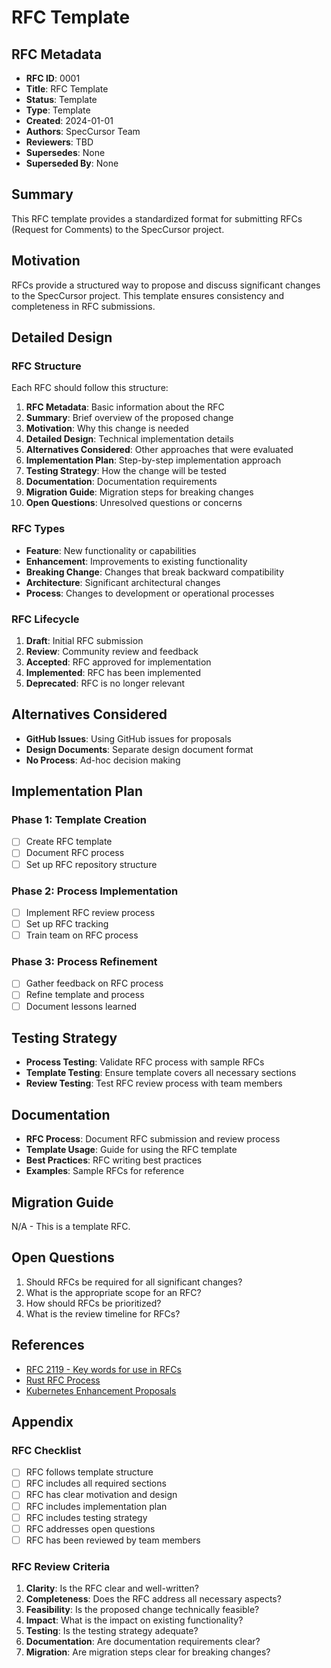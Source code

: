 # RFC Template

## RFC Metadata

- **RFC ID**: 0001
- **Title**: RFC Template
- **Status**: Template
- **Type**: Template
- **Created**: 2024-01-01
- **Authors**: SpecCursor Team
- **Reviewers**: TBD
- **Supersedes**: None
- **Superseded By**: None

## Summary

This RFC template provides a standardized format for submitting RFCs (Request for Comments) to the SpecCursor project.

## Motivation

RFCs provide a structured way to propose and discuss significant changes to the SpecCursor project. This template ensures consistency and completeness in RFC submissions.

## Detailed Design

### RFC Structure

Each RFC should follow this structure:

1. **RFC Metadata**: Basic information about the RFC
2. **Summary**: Brief overview of the proposed change
3. **Motivation**: Why this change is needed
4. **Detailed Design**: Technical implementation details
5. **Alternatives Considered**: Other approaches that were evaluated
6. **Implementation Plan**: Step-by-step implementation approach
7. **Testing Strategy**: How the change will be tested
8. **Documentation**: Documentation requirements
9. **Migration Guide**: Migration steps for breaking changes
10. **Open Questions**: Unresolved questions or concerns

### RFC Types

- **Feature**: New functionality or capabilities
- **Enhancement**: Improvements to existing functionality
- **Breaking Change**: Changes that break backward compatibility
- **Architecture**: Significant architectural changes
- **Process**: Changes to development or operational processes

### RFC Lifecycle

1. **Draft**: Initial RFC submission
2. **Review**: Community review and feedback
3. **Accepted**: RFC approved for implementation
4. **Implemented**: RFC has been implemented
5. **Deprecated**: RFC is no longer relevant

## Alternatives Considered

- **GitHub Issues**: Using GitHub issues for proposals
- **Design Documents**: Separate design document format
- **No Process**: Ad-hoc decision making

## Implementation Plan

### Phase 1: Template Creation
- [ ] Create RFC template
- [ ] Document RFC process
- [ ] Set up RFC repository structure

### Phase 2: Process Implementation
- [ ] Implement RFC review process
- [ ] Set up RFC tracking
- [ ] Train team on RFC process

### Phase 3: Process Refinement
- [ ] Gather feedback on RFC process
- [ ] Refine template and process
- [ ] Document lessons learned

## Testing Strategy

- **Process Testing**: Validate RFC process with sample RFCs
- **Template Testing**: Ensure template covers all necessary sections
- **Review Testing**: Test RFC review process with team members

## Documentation

- **RFC Process**: Document RFC submission and review process
- **Template Usage**: Guide for using the RFC template
- **Best Practices**: RFC writing best practices
- **Examples**: Sample RFCs for reference

## Migration Guide

N/A - This is a template RFC.

## Open Questions

1. Should RFCs be required for all significant changes?
2. What is the appropriate scope for an RFC?
3. How should RFCs be prioritized?
4. What is the review timeline for RFCs?

## References

- [RFC 2119 - Key words for use in RFCs](https://tools.ietf.org/html/rfc2119)
- [Rust RFC Process](https://github.com/rust-lang/rfcs)
- [Kubernetes Enhancement Proposals](https://github.com/kubernetes/enhancements)

## Appendix

### RFC Checklist

- [ ] RFC follows template structure
- [ ] RFC includes all required sections
- [ ] RFC has clear motivation and design
- [ ] RFC includes implementation plan
- [ ] RFC includes testing strategy
- [ ] RFC addresses open questions
- [ ] RFC has been reviewed by team members

### RFC Review Criteria

1. **Clarity**: Is the RFC clear and well-written?
2. **Completeness**: Does the RFC address all necessary aspects?
3. **Feasibility**: Is the proposed change technically feasible?
4. **Impact**: What is the impact on existing functionality?
5. **Testing**: Is the testing strategy adequate?
6. **Documentation**: Are documentation requirements clear?
7. **Migration**: Are migration steps clear for breaking changes? 